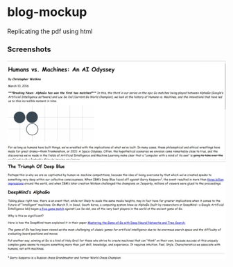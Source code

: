 # blog-mockup
Replicating the pdf using html

### Screenshots
<img src="https://github.com/GanaviJ/blog-mockup/blob/master/mockup-to-article/Screenshots/Capture.PNG" alt="image">
<img src="https://github.com/GanaviJ/blog-mockup/blob/master/mockup-to-article/Screenshots/Capture1.PNG" alt="image">
